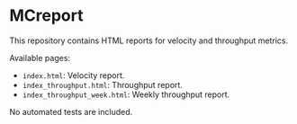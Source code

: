 # MCreport

This repository contains HTML reports for velocity and throughput metrics.

Available pages:

- `index.html`: Velocity report.
- `index_throughput.html`: Throughput report.
- `index_throughput_week.html`: Weekly throughput report.

No automated tests are included.
